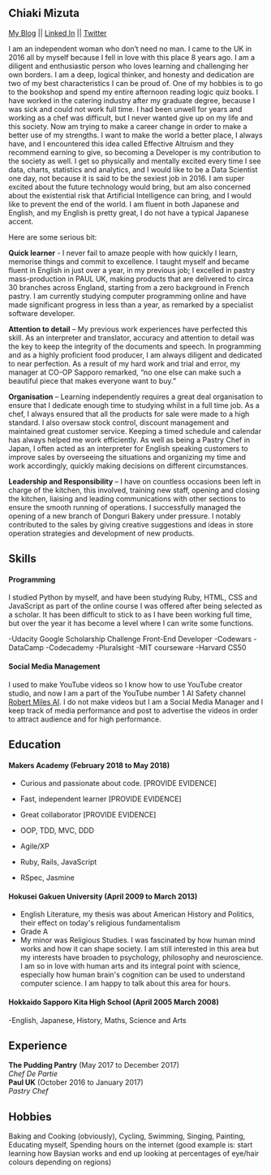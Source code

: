## Chiaki Mizuta

<a href="https://chiakimizuta.wordpress.com/">My Blog</a> || <a href="https://www.linkedin.com/in/chiaki-mizuta-664567131/">Linked In</a> || <a href="https://twitter.com/jackie7cm">Twitter</a>

I am an independent woman who don’t need no man. I came to the UK in 2016 all by myself because I fell in love with this place 8 years ago. I am a diligent and enthusiastic person who loves learning and challenging her own borders. I am a deep, logical thinker, and honesty and dedication are two of my best characteristics I can be proud of. One of my hobbies is to go to the bookshop and spend my entire afternoon reading logic quiz books. I have worked in the catering industry after my graduate degree, because I was sick and could not work full time. I had been unwell for years and working as a chef was difficult, but I never wanted give up on my life and this society. Now am trying to make a career change in order to make a better use of my strengths. I want to make the world a better place, I always have, and I encountered this idea called Effective Altruism and they recommend earning to give, so becoming a Developer is my contribution to the society as well. I get so physically and mentally excited every time I see data, charts, statistics and analytics, and I would like to be a Data Scientist one day, not because it is said to be the sexiest job in 2016. I am super excited about the future technology would bring, but am also concerned about the existential risk that Artificial Intelligence can bring, and I would like to prevent the end of the world. I am fluent in both Japanese and English, and my English is pretty great, I do not have a typical Japanese accent. 

Here are some serious bit:

**Quick learner** - I never fail to amaze people with how quickly I learn, memorise things and commit to excellence. I taught myself and became fluent in English in just over a year, in my previous job; I excelled in pastry mass-production in PAUL UK, making products that are delivered to circa 30 branches across England, starting from a zero background in French pastry. I am currently studying computer programming online and have made significant progress in less than a year, as remarked by a specialist software developer.

**Attention to detail** – My previous work experiences have perfected this skill. As an interpreter and translator, accuracy and attention to detail was the key to keep the integrity of the documents and speech. In programming and as a highly proficient food producer, I am always diligent and dedicated to near perfection. As a result of my hard work and trial and error, my manager at CO-OP Sapporo remarked, “no one else can make such a beautiful piece that makes everyone want to buy.” 

**Organisation** – Learning independently requires a great deal organisation to ensure that I dedicate enough time to studying whilst in a full time job. As a chef, I always ensured that all the products for sale were made to a high standard. I also oversaw stock control, discount management and maintained great customer service. Keeping a timed schedule and calendar has always helped me work efficiently. As well as being a Pastry Chef in Japan, I often acted as an interpreter for English speaking customers to improve sales by overseeing the situations and organizing my time and work accordingly, quickly making decisions on different circumstances.

**Leadership and Responsibility** – I have on countless occasions been left in charge of the kitchen, this involved, training new staff, opening and closing the kitchen, liaising and leading communications with other sections to ensure the smooth running of operations. I successfully managed the opening of a new branch of Donguri Bakery under pressure. I notably contributed to the sales by giving creative suggestions and ideas in store operation strategies and development of new products.

## Skills

#### Programming

I studied Python by myself, and have been studying Ruby, HTML, CSS and JavaScript as part of the online course I was offered after being selected as a scholar. It has been difficult to stick to as I have been working full time, but over the year it has become a level where I can write some functions.

-Udacity Google Scholarship Challenge Front-End Developer
-Codewars
-DataCamp
-Codecademy
-Pluralsight
-MIT courseware
-Harvard CS50

#### Social Media Management

I used to make YouTube videos so I know how to use YouTube creator studio, and now I am a part of the YouTube number 1 AI Safety channel <a href="https://www.youtube.com/c/robertmilesai">Robert Miles AI</a>. I do not make videos but I am a Social Media Manager and I keep track of media performance and post to advertise the videos in order to attract audience and for high performance.


## Education

#### Makers Academy (February 2018 to May 2018)

- Curious and passionate about code. [PROVIDE EVIDENCE]
- Fast, independent learner [PROVIDE EVIDENCE]
- Great collaborator [PROVIDE EVIDENCE]

- OOP, TDD, MVC, DDD
- Agile/XP
- Ruby, Rails, JavaScript
- RSpec, Jasmine

#### Hokusei Gakuen University (April 2009 to March 2013)

- English Literature, my thesis was about American History and Politics, their effect on today's religious fundamentalism
- Grade A
- My minor was Religious Studies. I was fascinated by how human mind works and how it can shape society. I am still interested in this area but my interests have broaden to psychology, philosophy and neuroscience. I am so in love with human arts and its integral point with science, especially how human brain's cognition can be used to understand computer science. I am happy to talk about this area for hours.

#### Hokkaido Sapporo Kita High School (April 2005 March 2008)
-English, Japanese, History, Maths, Science and Arts

## Experience

**The Pudding Pantry** (May 2017 to December 2017)    
*Chef De Partie*  
**Paul UK** (October 2016 to January 2017)   
*Pastry Chef*  

## Hobbies
Baking and Cooking (obviously), Cycling, Swimming, Singing, Painting, Educating myself, Spending hours on the internet (good example is: start learning how Baysian works and end up looking at percentages of eye/hair colours depending on regions)
